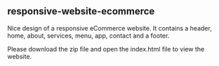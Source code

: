 ## responsive-website-ecommerce
Nice design of a responsive eCommerce website. It contains a header, home, about, services, menu, app, contact and a footer.

Please download the zip file and open the index.html file to view the website.
